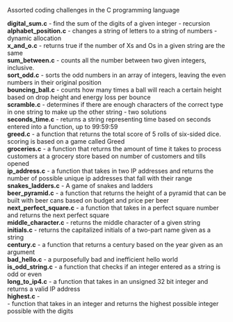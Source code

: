 Assorted coding challenges in the C programming language<br>

<b>digital_sum.c</b>        - find the sum of the digits of a given integer - recursion<br>
<b>alphabet_position.c</b>  - changes a string of letters to a string of numbers - dynamic allocation<br>
<b>x_and_o.c</b>            - returns true if the number of Xs and Os in a given string are the same<br>
<b>sum_between.c</b>        - counts all the number between two given integers, inclusive. <br>
<b>sort_odd.c</b>           - sorts the odd numbers in an array of integers, leaving the even numbers in their original position<br>
<b>bouncing_ball.c</b>      - counts how many times a ball will reach a certain height based on drop height and energy loss per bounce<br>
<b>scramble.c</b>           - determines if there are enough characters of the correct type in one string to make up the other string - two solutions<br>
<b>seconds_time.c</b>       - returns a string representing time based on seconds entered into a function, up to 99:59:59<br>
<b>greed.c</b>              - a function that returns the total score of 5 rolls of six-sided dice. scoring is based on a game called Greed<br>
<b>groceries.c</b>          - a function that returns the amount of time it takes to process customers at a grocery store based on number of customers and tills opened<br>
<b>ip_address.c</b>         - a function that takes in two IP addresses and returns the number of possible unique ip addresses that fall with their range<br>
<b>snakes_ladders.c</b>     - A game of snakes and ladders<br>
<b>beer_pyramid.c</b>       - a function that returns the height of a pyramid that can be built with beer cans based on budget and price per beer<br>
<b>next_perfect_square.c</b> - a function that takes in a perfect square number and returns the next perfect square<br>
<b>middle_character.c</b>   - returns the middle character of a given string<br>
<b>initials.c</b>           - returns the capitalized initials of a two-part name given as a string<br>
<b>century.c</b>            - a function that returns a century based on the year given as an argument<br>
<b>bad_hello.c</b>          - a purposefully bad and inefficient hello world<br>
<b>is_odd_string.c</b>      - a function that checks if an integer entered as a string is odd or even<br>
<b>long_to_ip4.c</b>        - a function that takes in an unsigned 32 bit integer and returns a valid IP address<br>
<b>highest.c</b> - <br>     - function that takes in an integer and returns the highest possible integer possible with the digits 


<b></b><br>